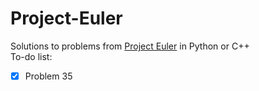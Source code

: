 # Project-Euler
Solutions to problems from [Project Euler](https://projecteuler.net/about) in Python or C++\
To-do list:
- [x] Problem 35
